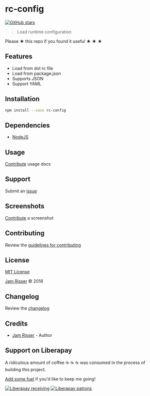 # rc-config

[![GitHub stars](https://img.shields.io/github/stars/codejamninja/rc-config.svg?style=social&label=Stars)](https://github.com/codejamninja/rc-config)

> Load runtime configuration

Please ★ this repo if you found it useful ★ ★ ★


## Features

* Load from dot rc file
* Load from package.json
* Supports JSON
* Support YAML


## Installation

```sh
npm install --save rc-config
```


## Dependencies

* [NodeJS](https://nodejs.org)


## Usage

[Contribute](https://github.com/codejamninja/rc-config/blob/master/CONTRIBUTING.md) usage docs


## Support

Submit an [issue](https://github.com/codejamninja/rc-config/issues/new)


## Screenshots

[Contribute](https://github.com/codejamninja/rc-config/blob/master/CONTRIBUTING.md) a screenshot


## Contributing

Review the [guidelines for contributing](https://github.com/codejamninja/rc-config/blob/master/CONTRIBUTING.md)


## License

[MIT License](https://github.com/codejamninja/rc-config/blob/master/LICENSE)

[Jam Risser](https://codejam.ninja) © 2018


## Changelog

Review the [changelog](https://github.com/codejamninja/rc-config/blob/master/CHANGELOG.md)


## Credits

* [Jam Risser](https://codejam.ninja) - Author


## Support on Liberapay

A ridiculous amount of coffee ☕ ☕ ☕ was consumed in the process of building this project.

[Add some fuel](https://liberapay.com/codejamninja/donate) if you'd like to keep me going!

[![Liberapay receiving](https://img.shields.io/liberapay/receives/codejamninja.svg?style=flat-square)](https://liberapay.com/codejamninja/donate)
[![Liberapay patrons](https://img.shields.io/liberapay/patrons/codejamninja.svg?style=flat-square)](https://liberapay.com/codejamninja/donate)
